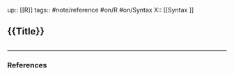 up:: [[R]]
tags:: #note/reference #on/R #on/Syntax
X:: [[Syntax ]]

## {{Title}}


```
```



---
### References
